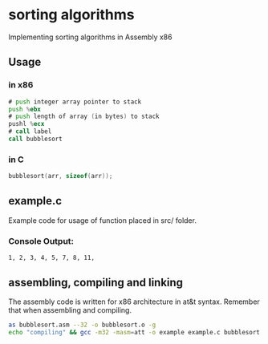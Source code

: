 # sorting algorithms
Implementing sorting algorithms in Assembly x86

## Usage
### in x86
```asm
# push integer array pointer to stack
push %ebx
# push length of array (in bytes) to stack
pushl %ecx
# call label
call bubblesort
```

### in C
```c
bubblesort(arr, sizeof(arr));
```

## example.c
Example code for usage of function placed in src/ folder.
### Console Output:
```
1, 2, 3, 4, 5, 7, 8, 11,
```

## assembling, compiling and linking
The assembly code is written for x86 architecture in at&t syntax. Remember that when assembling and compiling.
```bash
as bubblesort.asm --32 -o bubblesort.o -g
echo "compiling" && gcc -m32 -masm=att -o example example.c bubblesort.o
```
